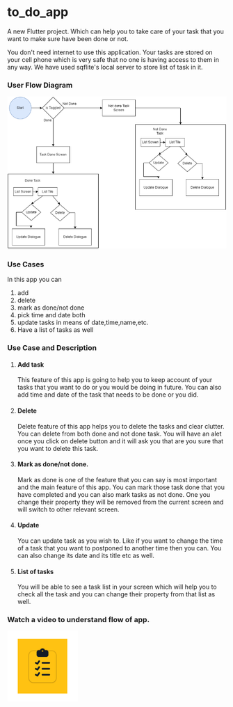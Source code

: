 # to_do_app
A new Flutter project. Which can help you to take care of your task that you want to make sure have
been done or not.

You don't need internet to use this application. Your tasks are stored on your cell phone which is very safe that no one is having access to them in any way.
We have used sqflite's local server to store list of task in it.


### User Flow Diagram

![](images/user_flow_diagram.png)

### Use Cases
In this app you can 
1. add
2. delete
3. mark as done/not done
4. pick time and date both
5. update tasks in means of date,time,name,etc.
6. Have a list of tasks as well

### Use Case and Description

1. #### Add task
    This feature of this app is going to help you to keep account of your tasks that you want to do or you would be doing in future. You can also add
time and date of the task that needs to be done or you did.
2. #### Delete
    Delete feature of this app helps you to delete the tasks and clear clutter. You can delete from both done and not done task. You will have an alet
once you click on delete button and it will ask you that are you sure that you want to delete this task.
3. #### Mark as done/not done.
    Mark as done is one of the feature that you can say is most important and the main feature of this app. You can mark those task done that you have
completed and you can also mark tasks as not done. One you change their property they will be removed from the current screen and will switch to other
relevant screen.
4. #### Update
    You can update task as you wish to. Like if you want to change the time of a task that you want to postponed to another time then you can. You can 
also change its date and its title etc as well.
5. #### List of tasks
    You will be able to see a task list in your screen which will help you to check all the task and you can change their property from that list as well.


### Watch a video to understand flow of app.

[![Watch the video](images/ic_launcher_foreground.png)](https://www.youtube.com/watch?v=Wb2rm5iWizg)




